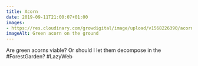 ```yaml
---
title: Acorn
date: 2019-09-11T21:00:07+01:00
images: 
- https://res.cloudinary.com/growdigital/image/upload/v1568226390/acorn-58CB15C3.jpg
imageAlt: Green acorn on the ground
---
```


Are green acorns viable? Or should I let them decompose in the #ForestGarden? #LazyWeb
